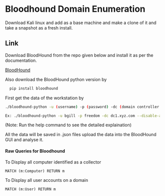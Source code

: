 
# Bloodhound Domain Enumeration

Download Kali linux and add as a base machine and make a clone of it and take a snapshot as a fresh install.


## Link

Download BloodHound from the repo given below and install it as per the documentation.

[BloodHound](https://github.com/BloodHoundAD/BloodHound)

Also download the BloodHound python version by 

```bash
  pip install bloodhound
```

First get the data of the workstation by

```bash
./bloodhound-python -u (username) -p (password) -dc (domain controller name) --disable-autogc -d (domain name) -c all
```
```bash
Ex: ./bloodhound-python -u bgill -p freedom -dc dc1.xyz.com --disable-autogc -c xyz.com
```

(Note: Run the help command to see the detailed explaination)

All the data will be saved in .json files upload the data into the BloodHound GUI and analyse it.

#### Raw Queries for Bloodhound

To Display all computer identified as a collector
```
MATCH (m:Computer) RETURN m
```
To Display all user accounts on a domain
```
MATCH (m:User) RETURN m
```
